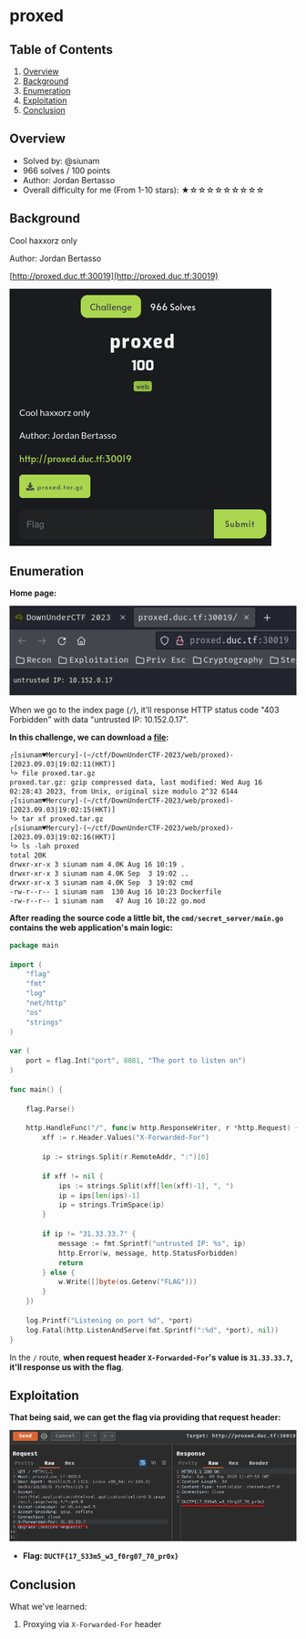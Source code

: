 # proxed

## Table of Contents

1. [Overview](#overview)
2. [Background](#background)
3. [Enumeration](#enumeration)
4. [Exploitation](#exploitation)
5. [Conclusion](#conclusion)

## Overview

- Solved by: @siunam
- 966 solves / 100 points
- Author: Jordan Bertasso
- Overall difficulty for me (From 1-10 stars): ★☆☆☆☆☆☆☆☆☆

## Background

Cool haxxorz only

Author: Jordan Bertasso

[http://proxed.duc.tf:30019](http://proxed.duc.tf:30019)

![](https://github.com/siunam321/CTF-Writeups/blob/main/DownUnderCTF-2023/images/Pasted%20image%2020230903185912.png)

## Enumeration

**Home page:**

![](https://github.com/siunam321/CTF-Writeups/blob/main/DownUnderCTF-2023/images/Pasted%20image%2020230903185940.png)

When we go to the index page (`/`), it'll response HTTP status code "403 Forbidden" with data "untrusted IP: 10.152.0.17".

**In this challenge, we can download a [file](https://github.com/siunam321/CTF-Writeups/blob/main/DownUnderCTF-2023/web/proxed/proxed.tar.gz):**
```shell
┌[siunam♥Mercury]-(~/ctf/DownUnderCTF-2023/web/proxed)-[2023.09.03|19:02:11(HKT)]
└> file proxed.tar.gz                         
proxed.tar.gz: gzip compressed data, last modified: Wed Aug 16 02:28:43 2023, from Unix, original size modulo 2^32 6144
┌[siunam♥Mercury]-(~/ctf/DownUnderCTF-2023/web/proxed)-[2023.09.03|19:02:15(HKT)]
└> tar xf proxed.tar.gz              
┌[siunam♥Mercury]-(~/ctf/DownUnderCTF-2023/web/proxed)-[2023.09.03|19:02:16(HKT)]
└> ls -lah proxed
total 20K
drwxr-xr-x 3 siunam nam 4.0K Aug 16 10:19 .
drwxr-xr-x 3 siunam nam 4.0K Sep  3 19:02 ..
drwxr-xr-x 3 siunam nam 4.0K Sep  3 19:02 cmd
-rw-r--r-- 1 siunam nam  130 Aug 16 10:23 Dockerfile
-rw-r--r-- 1 siunam nam   47 Aug 16 10:22 go.mod
```

**After reading the source code a little bit, the `cmd/secret_server/main.go` contains the web application's main logic:**
```go
package main

import (
    "flag"
    "fmt"
    "log"
    "net/http"
    "os"
    "strings"
)

var (
    port = flag.Int("port", 8081, "The port to listen on")
)

func main() {

    flag.Parse()

    http.HandleFunc("/", func(w http.ResponseWriter, r *http.Request) {
        xff := r.Header.Values("X-Forwarded-For")

        ip := strings.Split(r.RemoteAddr, ":")[0]

        if xff != nil {
            ips := strings.Split(xff[len(xff)-1], ", ")
            ip = ips[len(ips)-1]
            ip = strings.TrimSpace(ip)
        }

        if ip != "31.33.33.7" {
            message := fmt.Sprintf("untrusted IP: %s", ip)
            http.Error(w, message, http.StatusForbidden)
            return
        } else {
            w.Write([]byte(os.Getenv("FLAG")))
        }
    })

    log.Printf("Listening on port %d", *port)
    log.Fatal(http.ListenAndServe(fmt.Sprintf(":%d", *port), nil))
}
```

In the `/` route, **when request header `X-Forwarded-For`'s value is `31.33.33.7`, it'll response us with the flag**.

## Exploitation

**That being said, we can get the flag via providing that request header:**

![](https://github.com/siunam321/CTF-Writeups/blob/main/DownUnderCTF-2023/images/Pasted%20image%2020230903190810.png)

- **Flag: `DUCTF{17_533m5_w3_f0rg07_70_pr0x}`**

## Conclusion

What we've learned:

1. Proxying via `X-Forwarded-For` header